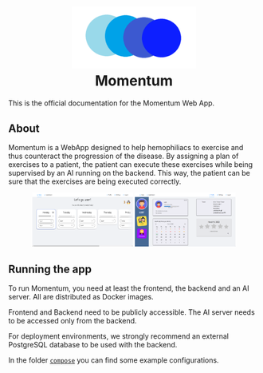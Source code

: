 <h1 align="center">
  <img src=".preview/Logo.png" width="250"><br>
  Momentum
</h1>

This is the official documentation for the Momentum Web App.

## About

Momentum is a WebApp designed to help hemophiliacs to exercise and thus counteract the progression of the disease.
By assigning a plan of exercises to a patient, the patient can execute these exercises while being supervised by an AI running on the backend. This way, the patient can be sure that the exercises are being executed correctly.

<div align="center">
  <img src=".preview/App.png" width="40%">
  <img src=".preview/Profile.png" width="40%">
</div>

## Running the app

To run Momentum, you need at least the frontend, the backend and an AI server.
All are distributed as Docker images.

Frontend and Backend need to be publicly accessible. The AI server needs to be accessed only from the backend.

For deployment environments, we strongly recommend an external PostgreSQL database to be used with the backend.

In the folder [`compose`](compose) you can find some example configurations.